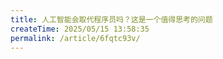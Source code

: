 ```yaml
---
title: 人工智能会取代程序员吗？这是一个值得思考的问题
createTime: 2025/05/15 13:58:35
permalink: /article/6fqtc93v/
---
```

